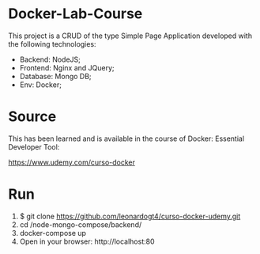 # Docker-Lab-Course
This project is a CRUD of the type Simple Page Application developed with the following technologies:
- Backend: NodeJS;
- Frontend: Nginx and JQuery;
- Database: Mongo DB;
- Env: Docker;

# Source
This has been learned and is available in the course of Docker: Essential Developer Tool:

https://www.udemy.com/curso-docker

# Run
1. $ git clone https://github.com/leonardogt4/curso-docker-udemy.git
2. cd /node-mongo-compose/backend/
3. docker-compose up
4. Open in your browser: http://localhost:80
